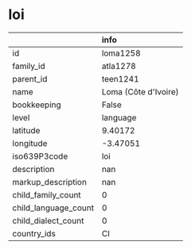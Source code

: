 # loi
|                      | info                 |
|:---------------------|:---------------------|
| id                   | loma1258             |
| family_id            | atla1278             |
| parent_id            | teen1241             |
| name                 | Loma (Côte d'Ivoire) |
| bookkeeping          | False                |
| level                | language             |
| latitude             | 9.40172              |
| longitude            | -3.47051             |
| iso639P3code         | loi                  |
| description          | nan                  |
| markup_description   | nan                  |
| child_family_count   | 0                    |
| child_language_count | 0                    |
| child_dialect_count  | 0                    |
| country_ids          | CI                   |